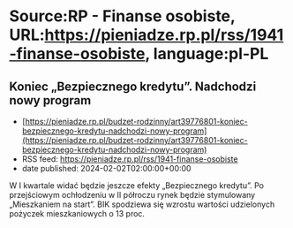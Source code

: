 # Source:RP - Finanse osobiste, URL:https://pieniadze.rp.pl/rss/1941-finanse-osobiste, language:pl-PL

## Koniec „Bezpiecznego kredytu”. Nadchodzi nowy program
 - [https://pieniadze.rp.pl/budzet-rodzinny/art39776801-koniec-bezpiecznego-kredytu-nadchodzi-nowy-program](https://pieniadze.rp.pl/budzet-rodzinny/art39776801-koniec-bezpiecznego-kredytu-nadchodzi-nowy-program)
 - RSS feed: https://pieniadze.rp.pl/rss/1941-finanse-osobiste
 - date published: 2024-02-02T02:00:00+00:00

W I kwartale widać będzie jeszcze efekty „Bezpiecznego kredytu”. Po przejściowym ochłodzeniu w II półroczu rynek będzie stymulowany „Mieszkaniem na start”. BIK spodziewa się wzrostu wartości udzielonych pożyczek mieszkaniowych o 13 proc.


